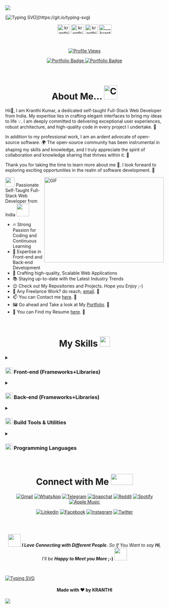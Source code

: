 <img src="https://user-images.githubusercontent.com/109801522/259448358-bc60c1ca-f3fe-467e-b4a1-b09f8cea0615.png" width="auto" height="auto">

[![Typing SVG](https://readme-typing-svg.herokuapp.com?font=poppins&weight=600&size=29&pause=1500&center=true&vCenter=true&width=1000&height=102&lines=Hello%F0%9F%91%8B+My+name+is+Kranthi+Kumar+Karanam;I'm+a+Front-end+Developer%F0%9F%91%A8%E2%80%8D%F0%9F%92%BB;I'm+also+a+React+Developer%F0%9F%91%A8%E2%80%8D%F0%9F%92%BB;Even+React+Native+Developer%F0%9F%91%A8%E2%80%8D%F0%9F%92%BB+as+well!!)](https://git.io/typing-svg)

<p align="center">
<a href="https://linkedin.com/in/kranthi-kumar-karanam" target="blank"><img align="center" src="https://github-production-user-asset-6210df.s3.amazonaws.com/109801522/259470233-17920dd3-7d41-47d5-9492-79d288bb3c1b.svg" alt="kranthi-kumar-karanam" height="30" width="40" /></a>
<a href="https://fb.com/kranthikumarkaranam" target="blank"><img align="center" src="https://github-production-user-asset-6210df.s3.amazonaws.com/109801522/259470368-33811676-7588-4238-9405-75d5b6bf1178.svg" alt="kranthikumarkaranam" height="30" width="40" /></a>
<a href="https://twitter.com/_kranthi_sm__" target="blank"><img align="center" src="https://github-production-user-asset-6210df.s3.amazonaws.com/109801522/259470625-424a4bb7-ffd9-44d6-a0cb-2c67a3540571.svg" alt="kranthi_sm" height="30" width="40" /></a>
<a href="https://instagram.com/___kranthi_sm__" target="blank"><img align="center" src="https://github-production-user-asset-6210df.s3.amazonaws.com/109801522/259470470-8584a0af-12e4-4ec2-be65-dcb668f21878.svg" alt="___kranthi_sm__" height="30" width="40" /></a>

  
</p>

<br>

<p align="center">
  <a href="https://visitcount.itsvg.in" target="_blank">
    <img src="https://visitcount.itsvg.in/api?id=kranthikumarkaranam&icon=0&color=0" alt="Profile Views" />
  </a>
</p>

<p align="center">
  
  <a href="https://v1-kranthi-kumar.vercel.app" target="_blank">
    <img src="https://img.shields.io/badge/Portfolio%2DV1-%23000000.svg?style=for-the-badge&logo=aboutdotme&logoColor=00A98F" alt="Portfolio Badge" />
  </a>
  <a href="https://v2-kranthi-kumar.vercel.app" target="_blank">
    <img src="https://img.shields.io/badge/Portfolio%2DV2-%23000000.svg?style=for-the-badge&logo=aboutdotme&logoColor=00A98F" alt="Portfolio Badge" />
  </a>
  
</p>

<br>

<h1 align="center"> About Me... <img src="https://github-production-user-asset-6210df.s3.amazonaws.com/109801522/259447446-26c96471-0882-41c8-a75a-fabac72de73a.png" alt="Crossed Fingers" width="42" height="45" /></h1>


Hii👋, I am Kranthi Kumar, a dedicated self-taught Full-Stack Web Developer from India. My expertise lies in crafting elegant interfaces to bring my ideas to life 💡. I am deeply committed to delivering exceptional user experiences, robust architecture, and high-quality code in every project I undertake. 🚀

In addition to my professional work, I am an ardent advocate of open-source software. 🌍 The open-source community has been instrumental in shaping my skills and knowledge, and I truly appreciate the spirit of collaboration and knowledge sharing that thrives within it. 🤝

Thank you for taking the time to learn more about me 🙏. I look forward to exploring exciting opportunities in the realm of software development. 💼

<img align="right" alt="GIF" src="https://user-images.githubusercontent.com/109801522/259450090-a38f2cc0-adcf-443d-87e5-7ef813d4b0fa.gif" width="380" height="270" />
<p> <img src = "https://user-images.githubusercontent.com/109801522/259450630-32deef98-8252-4f0e-95d7-ef08f308c50a.gif" width = 30 height= 30> Passionate Self-Taught Full-Stack Web Developer from India <img src="https://user-images.githubusercontent.com/109801522/259450397-668ca435-a57a-4214-a268-74a268f19ef8.gif" width="40"> 
</p>

   

- 🔥 Strong Passion for Coding and Continuous Learning
- 💼 Expertise in Front-end and Back-end Development
- 🚀 Crafting high-quality, Scalable Web Applications
- 📚 Staying up-to-date with the Latest Industry Trends
- 😉 Check out My Repositories and Projects. Hope you Enjoy ;-)
- 💼 Any Freelance Work? do reach, [email](mailto:kranthikaranam258@gmail.com). 🔗
- 📫 You can Contact me [here](mailto:kranthikaranam258@gmail.com). 🔗
- 🖼️ Go ahead and Take a look at My [Portfolio](https://v2-kranthi-kumar.vercel.app). 🔗
- 📄 You can Find my Resume [here](https://drive.google.com/file/d/1qtJX-iPssMXJgM985_tOhyLVLsUzY1mL/view?usp=sharing). 🔗

<br>

<h1 align="center"> My Skills <img src = "https://github-production-user-asset-6210df.s3.amazonaws.com/109801522/259445538-12f99c0d-cb26-46c6-8b8c-98f254795672.gif" width = 32px height=32px> </h1>


<details>
<summary><h3><img src="https://github-production-user-asset-6210df.s3.amazonaws.com/109801522/259451955-7dfa5e29-2022-4ca4-8548-b1f53f8ac923.png" alt="Backhand Index Pointing Right" width="23" height="20" /> Front-end (Frameworks+Libraries)</h3></summary>

![HTML5](https://img.shields.io/badge/HTML5-E34F26?style=for-the-badge&logo=html5&logoColor=white)
![CSS3](https://img.shields.io/badge/CSS3-1572B6?style=for-the-badge&logo=css3&logoColor=white)
![JavaScript(Es6+)](https://img.shields.io/badge/JavaScript_(Es6+)-323330?style=for-the-badge&logo=javascript&logoColor=F7DF1E)
![TypeScript](https://img.shields.io/badge/TypeScript-3178C6?style=for-the-badge&logo=typescript&logoColor=white)
![React.js](https://img.shields.io/badge/React-20232a?style=for-the-badge&logo=React&logoColor=61DAFB)
![Redux](https://img.shields.io/badge/Redux-764ABC?style=for-the-badge&logo=redux&logoColor=white)
![React Router](https://img.shields.io/badge/React_Router-CA4245?style=for-the-badge&logo=react-router&logoColor=white)
![TailwindCSS](https://img.shields.io/badge/Tailwind_CSS-06B6D4?style=for-the-badge&logo=tailwind-css&logoColor=61DAFB)
![Styled Components](https://img.shields.io/badge/styled--components-DB7093?style=for-the-badge&logo=styled-components&logoColor=white)
![Next.js](https://img.shields.io/badge/Next.js-222222?style=for-the-badge&logo=next.js&logoColor=white)
![React Native](https://img.shields.io/badge/react_native-%2320232a.svg?style=for-the-badge&logo=react&logoColor=%2361DAFB)
![React Navigation](https://img.shields.io/badge/react_navigation-%23563D7C.svg?style=for-the-badge&logo=react-navigation&logoColor=%2361DAFB)
  
</details>

<details>
<summary><h3><img src="https://github-production-user-asset-6210df.s3.amazonaws.com/109801522/259451955-7dfa5e29-2022-4ca4-8548-b1f53f8ac923.png" alt="Backhand Index Pointing Right" width="23" height="20" /> Back-end (Frameworks+Libraries)</h3></summary>


![Node.js](https://img.shields.io/badge/node.js-339933?style=for-the-badge&logo=node.js&logoColor=white)
![Express.js](https://img.shields.io/badge/Express.js-404d59?style=for-the-badge&logo=express&logoColor=61DAFB)
![GraphQL](https://img.shields.io/badge/GraphQL-E10098?style=for-the-badge&logo=GraphQL&logoColor=white)
![json web tokens](https://img.shields.io/badge/json_web_tokens-323330?style=for-the-badge&logo=json-web-tokens&logoColor=pink)
![MySQL](https://img.shields.io/badge/MySQL-4479A1?style=for-the-badge&logo=mysql&logoColor=white)
![MongoDB](https://img.shields.io/badge/MongoDB-47A248?style=for-the-badge&logo=MongoDB&logoColor=white)
![Firebase](https://img.shields.io/badge/Firebase-039BE5?style=for-the-badge&logo=Firebase&logoColor=FFCA28)
![Prisma](https://img.shields.io/badge/Prisma-3982CE?style=for-the-badge&logo=Prisma&logoColor=white)


</details>


<details>
<summary><h3><img src="https://github-production-user-asset-6210df.s3.amazonaws.com/109801522/259451955-7dfa5e29-2022-4ca4-8548-b1f53f8ac923.png" alt="Backhand Index Pointing Right" width="23" height="20" /> Build Tools & Utilities</h3></summary>

![Git](https://img.shields.io/badge/git-%23F05033.svg?style=for-the-badge&logo=git&logoColor=white)
![GitHub](https://img.shields.io/badge/github-%23121011.svg?style=for-the-badge&logo=github&logoColor=white)
![NPM](https://img.shields.io/badge/NPM-CB3837?&style=for-the-badge&logo=NPM&logoColor=white)
![Yarn](https://img.shields.io/badge/Yarn-2C8EBB?&style=for-the-badge&logo=Yarn&logoColor=white)
![Webpack](https://img.shields.io/badge/Webpack-8DD6F9?&style=for-the-badge&logo=Webpack&logoColor=black)
![ESLint](https://img.shields.io/badge/ESLint-4B3263?style=for-the-badge&logo=eslint&logoColor=white)
![Postman](https://img.shields.io/badge/Postman-FF6C37?style=for-the-badge&logo=postman&logoColor=white)
![GitHub Actions](https://img.shields.io/badge/GitHub_Actions-2088FF?&style=for-the-badge&logo=github-actions&logoColor=white)
![Markdown](https://img.shields.io/badge/Markdown-000000?&style=for-the-badge&logo=markdown&logoColor=white)
![Netlify](https://img.shields.io/badge/Netlify-000000?style=for-the-badge&logo=Netlify&logoColor=00C7B7)
![Vercel](https://img.shields.io/badge/Vercel-000000?style=for-the-badge&logo=Vercel&logoColor=white)

</details>

<details>
<summary><h3><img src="https://github-production-user-asset-6210df.s3.amazonaws.com/109801522/259451955-7dfa5e29-2022-4ca4-8548-b1f53f8ac923.png" alt="Backhand Index Pointing Right" width="23" height="20" /> Programming Languages</h3></summary>

![Python](https://img.shields.io/badge/python-3670A0?style=for-the-badge&logo=python&logoColor=ffdd54)
![C++](https://img.shields.io/badge/C++-00599C?style=for-the-badge&logo=c%2B%2B&logoColor=white)
![DSA](https://img.shields.io/badge/DSA-FCD535?style=for-the-badge&logo=dsa&logoColor=white)
![OOPs](https://img.shields.io/badge/oops-%23ED8B00.svg?style=for-the-badge&logo=oops&logoColor=white)
![SQL](https://img.shields.io/badge/SQL-4479A1?style=for-the-badge&logo=sql&logoColor=white)


  
</details>

<br>

<h1 align="center"> Connect with Me <img src='https://github-production-user-asset-6210df.s3.amazonaws.com/109801522/259454658-9b791183-cacd-4522-a3eb-37d805929d4e.gif' width="70px" height=35px> </h1>

<p align="center">
<a href="mailto:kranthikaranam258@gmail.com" target="blank"><img align="center" src="https://img.shields.io/badge/Gmail-D14836?style=for-the-badge&logo=gmail&logoColor=white" alt="Gmail"/></a>
<a href="https://web.whatsapp.com/send?phone=+919542705427" target="blank"><img align="center" src="https://img.shields.io/badge/WhatsApp-25D366?style=for-the-badge&logo=whatsapp&logoColor=white" alt="WhatsApp"/></a>
<a href="https://t.me/kranthi_sm" target="blank"><img align="center" src="https://img.shields.io/badge/Telegram-2CA5E0?style=for-the-badge&logo=telegram&logoColor=white" alt="Telegram"/></a>
<a href="https://www.snapchat.com/add/kranthi_sm?share_id=P3xc7Lv9ccY&locale=en-IN" target="blank"><img align="center" src="https://img.shields.io/badge/Snapchat-FFFC00?style=for-the-badge&logo=snapchat&logoColor=white" alt="Snapchat"/></a>
<a href="https://www.reddit.com/user/_kranthi_sm/" target="blank"><img align="center" src="https://img.shields.io/badge/Reddit-FF4500?style=for-the-badge&logo=reddit&logoColor=white" alt="Reddit"/></a>
<a href="https://open.spotify.com/user/31yy5ezcle5wicfvopzcal3aw4ze?si=a9374d008d0a4855" target="blank"><img align="center" src="https://img.shields.io/badge/Spotify-1ED760?&style=for-the-badge&logo=spotify&logoColor=white" alt="Spotify"/></a>
<a href="https://music.apple.com/profile/kranthi_kumar" target="blank"><img align="center" src="https://img.shields.io/badge/Apple%20Music-FA243C?&style=for-the-badge&logo=applemusic&logoColor=white" alt="Apple Music"/></a>

</p>

<p align="center">
<a href="https://www.linkedin.com/in/kranthi-kumar-karanam/" target="blank"><img align="center" src="https://img.shields.io/badge/linkedin-0A66C2?&style=for-the-badge&logo=linkedin&logoColor=white" alt="Linkedin"/></a>
<a href="https://www.facebook.com/kranthikumarkaranam/" target="blank"><img align="center" src="https://img.shields.io/badge/Facebook-1877F2?style=for-the-badge&logo=facebook&logoColor=white" alt="Facebook"/></a>
<a href="https://www.instagram.com/___kranthi_sm__/" target="blank"><img align="center" src="https://img.shields.io/badge/instagram-E4405F?&style=for-the-badge&logo=instagram&logoColor=white" alt="Instagram"/></a>
<a href="https://twitter.com/_kranthi_sm__" target="blank"><img align="center" src="https://img.shields.io/badge/twitter-1DA1F2?&style=for-the-badge&logo=twitter&logoColor=white" alt="Twitter"/></a>

</p>

<br>
<br>

<p align="center"> <img src="https://user-images.githubusercontent.com/109801522/259453578-02247c84-f694-4fd1-8a70-991b60b2f7f8.gif" width="40
" height="40"> <em><b>I Love Connecting with Different People.</b> So If You Want to say <b>Hi</b>, I'll be <b>Happy to Meet you More </em> ;-)</b> <img src="https://user-images.githubusercontent.com/109801522/259453578-02247c84-f694-4fd1-8a70-991b60b2f7f8.gif" width="40
" height="40"> </p>

<br>

[![Typing SVG](https://readme-typing-svg.herokuapp.com?font=poppins&weight=600&size=29&pause=1500&center=true&vCenter=true&width=1000&height=102&lines=Thanks+for+visiting+My+Profile!+%F0%9F%99%8F;Come+back+Again+Soon!!+%F0%9F%A4%9E)](https://git.io/typing-svg)

<h4 align="center">Made with ❤️ by KRANTHI</h4>

<img src="https://user-images.githubusercontent.com/109801522/259455032-97fc6078-198b-40ba-883f-d894af32ec12.png" width="auto" height="auto">


<!-- 
https://ileriayo.github.io/markdown-badges/
https://readme-typing-svg.demolab.com/demo/
Hello there! 👋 My name is Kranthi Kumar
I'm a Front-end Developer🧑🏻‍💻
I'm also a React Developer🧑🏻‍💻
Even React Native Developer🧑🏻‍💻 as well!!


Font -> poppins
FontWeight -> 600
FontSize -> 28
Duration (ms per line) -> 5000
Pause (ms after line) -> 1500
Horizontally Centered -> true
Vertically Centered -> true
Width ✕ Height -> 1000*102

-->
